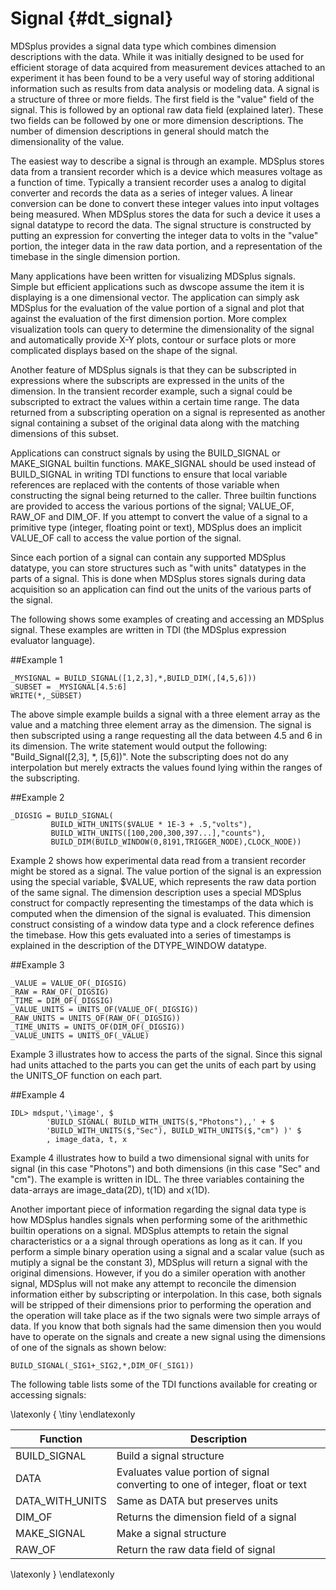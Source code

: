 
Signal {#dt_signal}
======

MDSplus provides a signal data type which combines dimension descriptions with
the data. While it was initially designed to be used for efficient storage of
data acquired from measurement devices attached to an experiment it has been
found to be a very useful way of storing additional information such as results
from data analysis or modeling data. A signal is a structure of three or more
fields. The first field is the "value" field of the signal. This is followed by
an optional raw data field (explained later). These two fields can be followed
by one or more dimension descriptions. The number of dimension descriptions in
general should match the dimensionality of the value.

The easiest way to describe a signal is through an example. MDSplus stores data
from a transient recorder which is a device which measures voltage as a
function of time. Typically a transient recorder uses a analog to digital
converter and records the data as a series of integer values. A linear
conversion can be done to convert these integer values into input voltages
being measured. When MDSplus stores the data for such a device it uses a signal
datatype to record the data. The signal structure is constructed by putting an
expression for converting the integer data to volts in the "value" portion, the
integer data in the raw data portion, and a representation of the timebase in
the single dimension portion.

Many applications have been written for visualizing MDSplus signals. Simple but
efficient applications such as dwscope assume the item it is displaying is a
one dimensional vector. The application can simply ask MDSplus for the
evaluation of the value portion of a signal and plot that against the
evaluation of the first dimension portion. More complex visualization tools can
query to determine the dimensionality of the signal and automatically provide
X-Y plots, contour or surface plots or more complicated displays based on the
shape of the signal.

Another feature of MDSplus signals is that they can be subscripted in
expressions where the subscripts are expressed in the units of the dimension.
In the transient recorder example, such a signal could be subscripted to
extract the values within a certain time range. The data returned from a
subscripting operation on a signal is represented as another signal containing
a subset of the original data along with the matching dimensions of this
subset.

Applications can construct signals by using the BUILD_SIGNAL or MAKE_SIGNAL
builtin functions. MAKE_SIGNAL should be used instead of BUILD_SIGNAL in
writing TDI functions to ensure that local variable references are replaced
with the contents of those variable when constructing the signal being returned
to the caller. Three builtin functions are provided to access the various
portions of the signal; VALUE_OF, RAW_OF and DIM_OF. If you attempt to convert
the value of a signal to a primitive type (integer, floating point or text),
MDSplus does an implicit VALUE_OF call to access the value portion of the
signal.

Since each portion of a signal can contain any supported MDSplus datatype, you
can store structures such as "with units" datatypes in the parts of a signal.
This is done when MDSplus stores signals during data acquisition so an
application can find out the units of the various parts of the signal.

The following shows some examples of creating and accessing an MDSplus signal.
These examples are written in TDI (the MDSplus expression evaluator language).

##Example 1

    _MYSIGNAL = BUILD_SIGNAL([1,2,3],*,BUILD_DIM(,[4,5,6]))
    _SUBSET = _MYSIGNAL[4.5:6]
    WRITE(*,_SUBSET)

The above simple example builds a signal with a three element array as the
value and a matching three element array as the dimension. The signal is then
subscripted using a range requesting all the data between 4.5 and 6 in its
dimension. The write statement would output the following: "Build_Signal([2,3],
*, [5,6])". Note the subscripting does not do any interpolation but merely
extracts the values found lying within the ranges of the subscripting.

##Example 2

    _DIGSIG = BUILD_SIGNAL(
             BUILD_WITH_UNITS($VALUE * 1E-3 + .5,"volts"),
             BUILD_WITH_UNITS([100,200,300,397...],"counts"),
             BUILD_DIM(BUILD_WINDOW(0,8191,TRIGGER_NODE),CLOCK_NODE))

Example 2 shows how experimental data read from a transient recorder might be
stored as a signal. The value portion of the signal is an expression using the
special variable, $VALUE, which represents the raw data portion of the same
signal. The dimension description uses a special MDSplus construct for
compactly representing the timestamps of the data which is computed when the
dimension of the signal is evaluated. This dimension construct consisting of a
window data type and a clock reference defines the timebase. How this gets
evaluated into a series of timestamps is explained in the description of the
DTYPE_WINDOW datatype.

##Example 3

    _VALUE = VALUE_OF(_DIGSIG)
    _RAW = RAW_OF(_DIGSIG)
    _TIME = DIM_OF(_DIGSIG)
    _VALUE_UNITS = UNITS_OF(VALUE_OF(_DIGSIG))
    _RAW_UNITS = UNITS_OF(RAW_OF(_DIGSIG))
    _TIME_UNITS = UNITS_OF(DIM_OF(_DIGSIG))
    _VALUE_UNITS = UNITS_OF(_VALUE)

Example 3 illustrates how to access the parts of the signal. Since this signal
had units attached to the parts you can get the units of each part by using the
UNITS_OF function on each part.

##Example 4

    IDL> mdsput,'\image', $
            'BUILD_SIGNAL( BUILD_WITH_UNITS($,"Photons"),,' + $
            'BUILD_WITH_UNITS($,"Sec"), BUILD_WITH_UNITS($,"cm") )' $
            , image_data, t, x

Example 4 illustrates how to build a two dimensional signal with units for
signal (in this case "Photons") and both dimensions (in this case "Sec" and
"cm"). The example is written in IDL. The three variables containing the
data-arrays are image_data(2D), t(1D) and x(1D).


Another important piece of information regarding the signal data type is how
MDSplus handles signals when performing some of the arithmethic builtin
operations on a signal. MDSplus attempts to retain the signal characteristics
or a a signal through operations as long as it can. If you perform a simple
binary operation using a signal and a scalar value (such as mutiply a signal be
the constant 3), MDSplus will return a signal with the original dimensions.
However, if you do a similer operation with another signal, MDSplus will not
make any attempt to reconcile the dimension information either by subscripting
or interpolation. In this case, both signals will be stripped of their
dimensions prior to performing the operation and the operation will take place
as if the two signals were two simple arrays of data. If you know that both
signals had the same dimension then you would have to operate on the signals
and create a new signal using the dimensions of one of the signals as shown
below:

    BUILD_SIGNAL(_SIG1+_SIG2,*,DIM_OF(_SIG1))





The following table lists some of the TDI functions available for creating or
accessing signals:

\latexonly { \tiny \endlatexonly


| **Function**      | **Description**                                                               |
|-------------------|-------------------------------------------------------------------------------|
| BUILD\_SIGNAL     | Build a signal structure                                                      |
| DATA              | Evaluates value portion of signal converting to one of integer, float or text |
| DATA\_WITH\_UNITS | Same as DATA but preserves units                                              |
| DIM\_OF           | Returns the dimension field of a signal                                       |
| MAKE\_SIGNAL      | Make a signal structure                                                       |
| RAW\_OF           | Return the raw data field of signal                                           |

\latexonly } \endlatexonly



